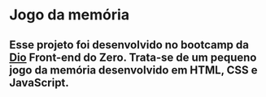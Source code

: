 # Jogo da memória
## Esse projeto foi desenvolvido no bootcamp da [Dio](https://web.dio.me/track/f31d0ec6-b46a-47d6-b5ec-5dcd3766dacb) Front-end do Zero. Trata-se de um pequeno jogo da memória desenvolvido em HTML, CSS e JavaScript.

